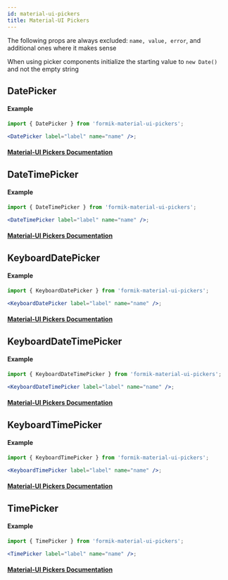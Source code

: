 ```yaml
---
id: material-ui-pickers
title: Material-UI Pickers
---
```


The following props are always excluded: `name, value, error`, and additional ones where it makes sense

When using picker components initialize the starting value to `new Date()` and not the empty string

## DatePicker

#### Example

```jsx
import { DatePicker } from 'formik-material-ui-pickers';

<DatePicker label="label" name="name" />;
```

#### [Material-UI Pickers Documentation](https://material-ui-pickers.dev/api/DatePicker)

## DateTimePicker

#### Example

```jsx
import { DateTimePicker } from 'formik-material-ui-pickers';

<DateTimePicker label="label" name="name" />;
```

#### [Material-UI Pickers Documentation](https://material-ui-pickers.dev/api/DateTimePicker)

## KeyboardDatePicker

#### Example

```jsx
import { KeyboardDatePicker } from 'formik-material-ui-pickers';

<KeyboardDatePicker label="label" name="name" />;
```

#### [Material-UI Pickers Documentation](https://material-ui-pickers.dev/api/KeyboardDatePicker)

## KeyboardDateTimePicker

#### Example

```jsx
import { KeyboardDateTimePicker } from 'formik-material-ui-pickers';

<KeyboardDateTimePicker label="label" name="name" />;
```

#### [Material-UI Pickers Documentation](https://material-ui-pickers.dev/api/KeyboardDateTimePicker)

## KeyboardTimePicker

#### Example

```jsx
import { KeyboardTimePicker } from 'formik-material-ui-pickers';

<KeyboardTimePicker label="label" name="name" />;
```

#### [Material-UI Pickers Documentation](https://material-ui-pickers.dev/api/KeyboardTimePicker)

## TimePicker

#### Example

```jsx
import { TimePicker } from 'formik-material-ui-pickers';

<TimePicker label="label" name="name" />;
```

#### [Material-UI Pickers Documentation](https://material-ui-pickers.dev/api/TimePicker)
